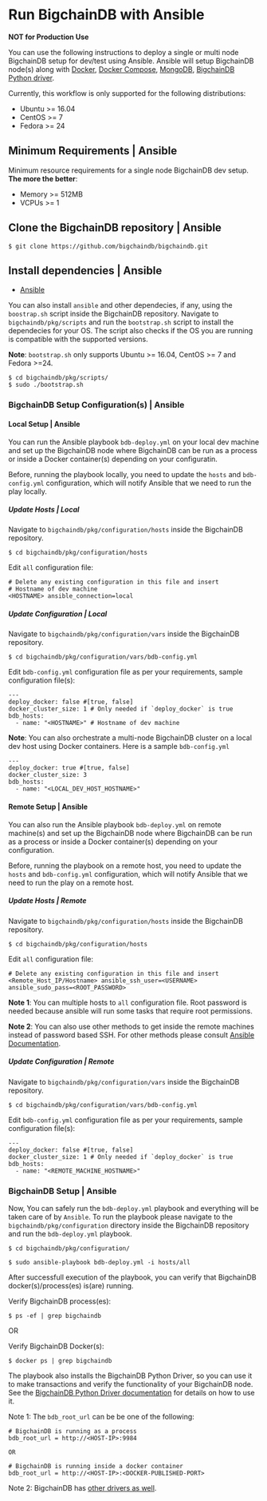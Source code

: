 # Run BigchainDB with Ansible

**NOT for Production Use**

You can use the following instructions to deploy a single or multi node
BigchainDB setup for dev/test using Ansible. Ansible will setup BigchainDB node(s) along with
[Docker](https://www.docker.com/), [Docker Compose](https://docs.docker.com/compose/),
[MongoDB](https://www.mongodb.com/), [BigchainDB Python driver](https://docs.bigchaindb.com/projects/py-driver/en/latest/).

Currently, this workflow is only supported for the following distributions:
- Ubuntu >= 16.04
- CentOS >= 7
- Fedora >= 24

## Minimum Requirements | Ansible
Minimum resource requirements for a single node BigchainDB dev setup. **The more the better**:
- Memory >= 512MB
- VCPUs >= 1
## Clone the BigchainDB repository | Ansible
```text
$ git clone https://github.com/bigchaindb/bigchaindb.git
```

## Install dependencies | Ansible
- [Ansible](http://docs.ansible.com/ansible/latest/intro_installation.html)

You can also install `ansible` and other dependecies, if any, using the `boostrap.sh` script
inside the BigchainDB repository.
Navigate to `bigchaindb/pkg/scripts` and run the `bootstrap.sh` script to install the dependecies
for your OS. The script also checks if the OS you are running is compatible with the
supported versions.

**Note**: `bootstrap.sh` only supports Ubuntu >= 16.04, CentOS >= 7 and Fedora >=24.

```text
$ cd bigchaindb/pkg/scripts/
$ sudo ./bootstrap.sh
```

### BigchainDB Setup Configuration(s) | Ansible
#### Local Setup | Ansible
You can run the Ansible playbook `bdb-deploy.yml` on your local dev machine and set up the BigchainDB node where
BigchainDB can be run as a process or inside a Docker container(s) depending on your configuratin.

Before, running the playbook locally, you need to update the `hosts` and `bdb-config.yml` configuration, which will notify Ansible that we need to run the play locally.

##### Update Hosts | Local
Navigate to `bigchaindb/pkg/configuration/hosts` inside the BigchainDB repository.
```text
$ cd bigchaindb/pkg/configuration/hosts
```

Edit `all` configuration file:
```text
# Delete any existing configuration in this file and insert
# Hostname of dev machine
<HOSTNAME> ansible_connection=local
```
##### Update Configuration | Local
Navigate to `bigchaindb/pkg/configuration/vars` inside the BigchainDB repository.
```text
$ cd bigchaindb/pkg/configuration/vars/bdb-config.yml
```

Edit `bdb-config.yml` configuration file as per your requirements, sample configuration file(s):
```text
---
deploy_docker: false #[true, false]
docker_cluster_size: 1 # Only needed if `deploy_docker` is true
bdb_hosts:
  - name: "<HOSTNAME>" # Hostname of dev machine
```
**Note**: You can also orchestrate a multi-node BigchainDB cluster on a local dev host using Docker containers.
Here is a sample `bdb-config.yml`
```text
---
deploy_docker: true #[true, false]
docker_cluster_size: 3
bdb_hosts:
  - name: "<LOCAL_DEV_HOST_HOSTNAME>"
```

#### Remote Setup | Ansible
You can also run the Ansible playbook `bdb-deploy.yml` on remote machine(s) and set up the BigchainDB node where
BigchainDB can be run as a process or inside a Docker container(s) depending on your configuration.

Before, running the playbook on a remote host, you need to update the `hosts` and `bdb-config.yml` configuration, which will notify Ansible that we need to run the play on a remote host.

##### Update Hosts | Remote
Navigate to `bigchaindb/pkg/configuration/hosts` inside the BigchainDB repository.
```text
$ cd bigchaindb/pkg/configuration/hosts
```

Edit `all` configuration file:
```text
# Delete any existing configuration in this file and insert
<Remote_Host_IP/Hostname> ansible_ssh_user=<USERNAME> ansible_sudo_pass=<ROOT_PASSWORD>
```

**Note 1**: You can multiple hosts to `all` configuration file. Root password is needed because ansible
will run some tasks that require root permissions.

**Note 2**: You can also use other methods to get inside the remote machines instead of password based SSH. For other methods
please consult [Ansible Documentation](http://docs.ansible.com/ansible/latest/intro_getting_started.html).

##### Update Configuration | Remote
Navigate to `bigchaindb/pkg/configuration/vars` inside the BigchainDB repository.
```text
$ cd bigchaindb/pkg/configuration/vars/bdb-config.yml
```

Edit `bdb-config.yml` configuration file as per your requirements, sample configuration file(s):
```text
---
deploy_docker: false #[true, false]
docker_cluster_size: 1 # Only needed if `deploy_docker` is true
bdb_hosts:
  - name: "<REMOTE_MACHINE_HOSTNAME>"
```

### BigchainDB Setup | Ansible
Now, You can safely run the `bdb-deploy.yml` playbook and everything will be taken care of by `Ansible`. To run the playbook please navigate to the `bigchaindb/pkg/configuration` directory inside the BigchainDB repository and run the `bdb-deploy.yml` playbook.

```text
$ cd bigchaindb/pkg/configuration/

$ sudo ansible-playbook bdb-deploy.yml -i hosts/all
```

After successfull execution of the playbook, you can verify that BigchainDB docker(s)/process(es) is(are) running.

Verify BigchainDB process(es):
```text
$ ps -ef | grep bigchaindb
```

OR

Verify BigchainDB Docker(s):
```text
$ docker ps | grep bigchaindb
```

The playbook also installs the BigchainDB Python Driver,
so you can use it to make transactions
and verify the functionality of your BigchainDB node.
See the [BigchainDB Python Driver documentation](https://docs.bigchaindb.com/projects/py-driver/en/latest/index.html)
for details on how to use it.


Note 1: The `bdb_root_url` can be be one of the following:
```text
# BigchainDB is running as a process
bdb_root_url = http://<HOST-IP>:9984

OR

# BigchainDB is running inside a docker container
bdb_root_url = http://<HOST-IP>:<DOCKER-PUBLISHED-PORT>
```

Note 2: BigchainDB has [other drivers as well](../drivers-clients/index.html).
